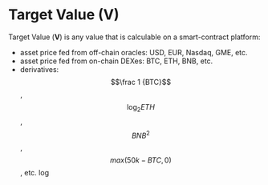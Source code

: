 # Target Value (V)

Target Value (**V**) is any value that is calculable on a smart-contract platform:

* asset price fed from off-chain oracles: USD, EUR, Nasdaq, GME, etc.
* asset price fed from on-chain DEXes: BTC, ETH, BNB, etc.
* derivatives: $$\frac 1 {BTC}$$, $$\log_2 {ETH}$$, $${BNB}^2$$, $$max(50k-BTC,0)$$, etc. log

<figure><img src="https://lh5.googleusercontent.com/dUwogGMRmaHH7rUFE62QnbPYYvS5VIa15N_-_We1eyX0KJ7_fqJSFwhPj9Pjb8AZPYOopq5dlwZnvCD8fZphuNy9ak6mILGRJCiKfGupnv30l5MYVRBGr9SLkqLnjHeZytYL_gdjsKSvENEdqJaoI9XIijHpXKkRiwIUlKAIYWWUZGmkTyulVS8yRYPdyA" alt=""><figcaption></figcaption></figure>
